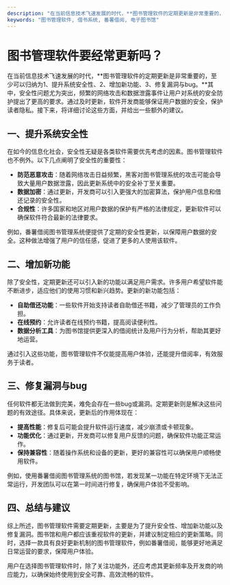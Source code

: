 ```yaml
---
description: "在当前信息技术飞速发展的时代，**图书管理软件的定期更新是非常重要的，至少可以归纳为1、提升系统安全性、2、增加新功能、3、修复漏洞与bug。**其中，安全性问题尤为突出，频繁的网络攻击和数据泄露事件让用户对系统的安全防护提出了更高的要求。通过及时更新，软件开发商能够保证用户数据的安全，保护读者隐私。接下来，将详细讨论这些方面，并给出一些额外的建议。"
keywords: "图书管理软件, 借书系统, 番薯借阅, 电子图书馆"
---
```

# 图书管理软件要经常更新吗？

在当前信息技术飞速发展的时代，**图书管理软件的定期更新是非常重要的，至少可以归纳为1、提升系统安全性、2、增加新功能、3、修复漏洞与bug。**其中，安全性问题尤为突出，频繁的网络攻击和数据泄露事件让用户对系统的安全防护提出了更高的要求。通过及时更新，软件开发商能够保证用户数据的安全，保护读者隐私。接下来，将详细讨论这些方面，并给出一些额外的建议。

## 一、提升系统安全性

在如今的信息化社会，安全性无疑是各类软件需要优先考虑的因素。图书管理软件也不例外。以下几点阐明了安全性的重要性：

- **防范恶意攻击**：随着网络攻击日益频繁，黑客对图书管理系统的攻击可能会导致大量用户数据泄露，因此更新系统中的安全补丁至关重要。
- **数据加密**：通过更新，开发商可以引入更强大的加密算法，保护用户信息和借还记录的安全性。
- **合规性**：许多国家和地区对用户数据的保护有严格的法律规定，更新软件可以确保软件符合最新的法律要求。

例如，番薯借阅图书管理系统便提供了定期的安全性更新，以保障用户数据的安全。这种做法增强了用户的信任感，促进了更多的人使用该软件。

## 二、增加新功能

除了安全性，定期更新还可以引入新的功能以满足用户需求。许多用户希望软件能不断进步，适应他们的使用习惯和新兴趋势。更新的新功能包括：

- **自助借还功能**：一些软件开始支持读者自助借还书籍，减少了管理员的工作负担。
- **在线预约**：允许读者在线预约书籍，提高阅读便利性。
- **数据分析工具**：为图书馆提供更深入的借阅统计及用户行为分析，帮助其更好地运营。

通过引入这些功能，图书管理软件不仅能提高用户体验，还能提升借阅率，有效服务于读者。

## 三、修复漏洞与bug

任何软件都无法做到完美，难免会存在一些bug或漏洞。定期更新则是解决这些问题的有效途径。具体来说，更新后的作用体现在：

- **提高性能**：修复后可能会提升软件运行速度，减少崩溃或卡顿现象。
- **功能优化**：通过更新，开发商可以修复用户反馈的问题，确保软件功能正常运作。
- **保持兼容性**：随着操作系统和设备的更新，更好的兼容性可以确保用户顺畅使用软件。

例如，使用番薯借阅图书管理系统的图书馆，若发现某一功能在特定环境下无法正常运行，开发团队可以在第一时间进行修复，确保用户体验不受影响。

## 四、总结与建议

综上所述，图书管理软件需要定期更新，主要是为了提升安全性、增加新功能以及修复漏洞。图书馆和用户都应该重视软件的更新，并建议制定相应的更新策略。同时，选择一款具有良好更新机制的图书管理软件，例如番薯借阅，能够更好地满足日常运营的要求，保障用户体验。

用户在选择图书管理软件时，除了关注功能外，还应考虑其更新频率及开发商的响应能力，以确保始终使用到安全可靠、高效流畅的软件。

